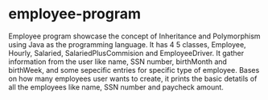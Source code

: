 # employee-program
Employee program showcase the concept of Inheritance and Polymorphism using Java as the programming language.
It has 4 5 classes, Employee, Hourly, Salaried, SalariedPlusCommision and EmployeeDriver. It gather information from the user like name,
SSN number, birthMonth and birthWeek, and some sepecific entries for specific type of employee.
Bases on how many employees user wants to create, it prints the basic detatils of all the employees like name, SSN number and paycheck amount. 
